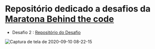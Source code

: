 # Repositório dedicado a desafios da [Maratona Behind the code](https://maratona.dev/pt)

* Desafio 2 : [Repositório do Desafio](https://github.com/maratonadev-br/desafio-2-2020)

![Captura de tela de 2020-09-10 08-22-15](https://user-images.githubusercontent.com/52939036/92722973-c2cda380-f33e-11ea-9af6-3e4fe97b9e15.png)
